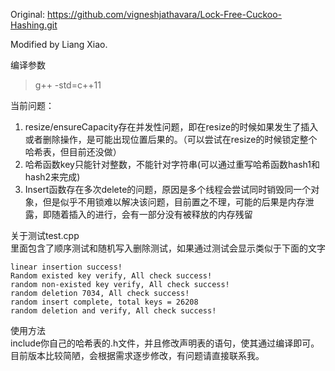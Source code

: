 
Original: https://github.com/vigneshjathavara/Lock-Free-Cuckoo-Hashing.git

Modified by Liang Xiao.   


编译参数   
> g++ -std=c++11

当前问题：
1. resize/ensureCapacity存在并发性问题，即在resize的时候如果发生了插入或者删除操作，是可能出现位置后果的。（可以尝试在resize的时候锁定整个哈希表，但目前还没做）   
2. 哈希函数key只能针对整数，不能针对字符串(可以通过重写哈希函数hash1和hash2来完成)
3. Insert函数存在多次delete的问题，原因是多个线程会尝试同时销毁同一个对象，但是似乎不用锁难以解决该问题，目前置之不理，可能的后果是内存泄露，即随着插入的进行，会有一部分没有被释放的内存残留


关于测试test.cpp   
里面包含了顺序测试和随机写入删除测试，如果通过测试会显示类似于下面的文字
```
linear insertion success!
Random existed key verify, All check success!
random non-existed key verify, All check success!
random deletion 7034, All check success!
random insert complete, total keys = 26208
random deletion and verify, All check success!
```
使用方法   
include你自己的哈希表的.h文件，并且修改声明表的语句，使其通过编译即可。   
目前版本比较简陋，会根据需求逐步修改，有问题请直接联系我。
